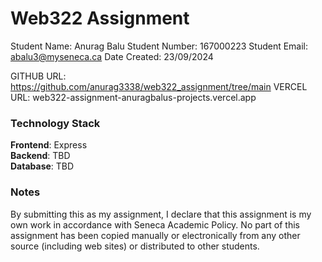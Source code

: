 # Web322 Assignment

Student Name:  Anurag Balu
Student Number: 167000223
Student Email: abalu3@myseneca.ca
Date Created: 23/09/2024

GITHUB URL:  https://github.com/anurag3338/web322_assignment/tree/main
VERCEL URL:   web322-assignment-anuragbalus-projects.vercel.app

### Technology Stack

**Frontend**: Express   
**Backend**: TBD  
**Database**: TBD  

### Notes

By submitting this as my assignment, I declare that this assignment is my own work in accordance with Seneca Academic Policy. No part of this assignment has been copied manually or electronically from any other source (including web sites) or distributed to other students.
